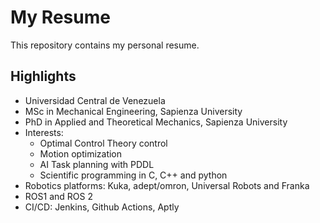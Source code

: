 # My Resume
This repository contains my personal resume.

## Highlights
- Universidad Central de Venezuela
- MSc in Mechanical Engineering, Sapienza University
- PhD in Applied and Theoretical Mechanics, Sapienza University
- Interests:
    - Optimal Control Theory control
    - Motion optimization
    - AI Task planning with PDDL
    - Scientific programming in C, C++ and python
- Robotics platforms: Kuka, adept/omron, Universal Robots and Franka
- ROS1 and ROS 2
- CI/CD: Jenkins, Github Actions, Aptly


